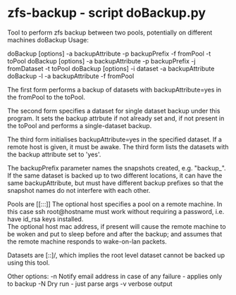 # zfs-backup - script doBackup.py

Tool to perform zfs backup between two pools, potentially on different machines
doBackup Usage:

doBackup [options] -a backupAttribute -p backupPrefix -f fromPool -t toPool
doBackup [options] -a backupAttribute -p backupPrefix -j fromDataset -t toPool
doBackup [options] -i dataset -a backupAttribute
doBackup -l -a backupAttribute -f fromPool

The first form performs a backup of datasets with backupAttribute=yes in the fromPool to the toPool.

The second form specifies a dataset for single dataset backup under this program.  It sets the backup
attrbute if not already set and, if not present in the toPool and performs a single-dataset backup.

The third form initialises backupAttribute=yes in the specified dataset.  If a remote host is given,
it must be awake. The third form lists the datasets with the backup attribute set to 'yes'.

The backupPrefix parameter names the snapshots created,  e.g. "backup_".
If the same dataset is backed up to two different locations,  it can have the same backupAttribute,
but must have different backup prefixes so that the snapshot names do not interfere with each other.


Pools are [<hostname>[::<host mac address>:]]<poolname>
The  optional host specifies a pool on a remote machine.  In this case ssh root@hostname
must work without requiring a password, i.e. have id_rsa keys installed.   
The optional host mac address, if present
will cause the remote machine to be woken and put to sleep before and after the backup; and
assumes that the remote machine responds to wake-on-lan packets.

Datasets are [<hostname>::]<poolname>/<datasetname>,  which implies the root level
dataset cannot be backed up using this tool.

Other options:
-n  Notify email address in case of any failure - applies only to backup
-N  Dry run - just parse args
-v  verbose output
